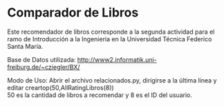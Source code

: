 # Comparador de Libros

Este recomendador de libros corresponde a la segunda actividad para el ramo de Introducción a la Ingenieria en la Universidad Técnica Federico Santa María.

Base de Datos utilizada: http://www2.informatik.uni-freiburg.de/~cziegler/BX/

Modo de Uso:
Abrir el archivo relacionados.py, dirigirse a la última linea y editar 
   creartop(50,AllRatingLibros(8))	
50 es la cantidad de libros a recomendar y 8 es el ID del usuario.

